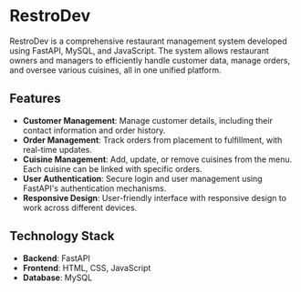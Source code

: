 # RestroDev

RestroDev is a comprehensive restaurant management system developed using FastAPI, MySQL, and JavaScript. The system allows restaurant owners and managers to efficiently handle customer data, manage orders, and oversee various cuisines, all in one unified platform.

## Features

- **Customer Management**: Manage customer details, including their contact information and order history.
- **Order Management**: Track orders from placement to fulfillment, with real-time updates.
- **Cuisine Management**: Add, update, or remove cuisines from the menu. Each cuisine can be linked with specific orders.
- **User Authentication**: Secure login and user management using FastAPI's authentication mechanisms.
- **Responsive Design**: User-friendly interface with responsive design to work across different devices.

## Technology Stack

- **Backend**: FastAPI
- **Frontend**: HTML, CSS, JavaScript
- **Database**: MySQL
